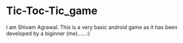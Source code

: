 # Tic-Toc-Tic_game
I am Shivam Agrawal.
This is a very basic android game as it has been developed by a biginner (me)......:)
